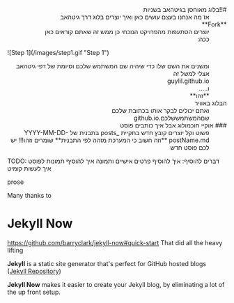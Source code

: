 <dl dir="rtl">
  <dt>  #!!בלוג מאוחסן בגיטהאב בשניות</dt>
    <dd>
      אז מה אנחנו בעצם עושים כאן
  ואיך יוצרים בלוג דרך גיטהאב    
    </dd>
  <dt>**Fork**</dt>
    <dd>יוצרים הסתעפות מהפרויקט הנוכחי
      כן ממש זה שאתם קוראים כאן
    </dd>
    <dd>ככה:</dd>
</dl>
    ![Step 1](/images/step1.gif "Step 1")
<dl dir="rtl">
    <dd>ומשנים את השם שלו כדי שיהיה שם המשתמש שלכם וסיומת של דפי גיטהאב
      אצלי למשל זה</dd>
    <dd>guylil.github.io
    </dd>
    <dd>ו.....</dd>
    <dd>**זהו**</dd>
  <dt>הבלוג באוויר</dt>
    <dd>ואתם יכולים לבקר אותו בכתובת שלכם</dd>
    <dd>שםהמשתמששלכם.github.io</dd>
  <dt>### אוקיי חוכמולוג אבל איך כותבים פוסט</dt>
    <dd>פשוט וקל
      יוצרים קובץ חדש בתקיית
      _posts
      בתבנית של
      YYYY-MM-DD-postName.md
      **וזה חשוב כי המערכת מזהה לפי התבנית**
      שומרים וזהו!!!
      יש לכם פוסט חדש
    </dd>
</dl>

TODO:
דברים להוסיף:
איך להוסיף פרטים אישיים ותמונה
איך להוסיף תמונות לפוסט
איך לעשות קומיט

prose



Many thanks to
# Jekyll Now
https://github.com/barryclark/jekyll-now#quick-start
That did all the heavy lifting

**Jekyll** is a static site generator that's perfect for GitHub hosted blogs ([Jekyll Repository](https://github.com/jekyll/jekyll))

**Jekyll Now** makes it easier to create your Jekyll blog, by eliminating a lot of the up front setup.
